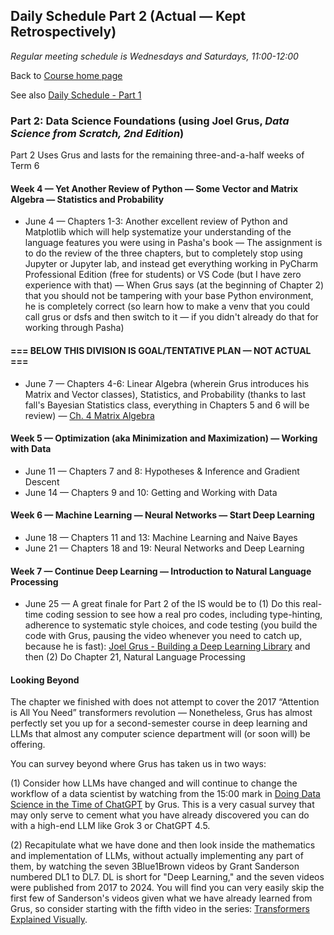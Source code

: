 ## Daily Schedule Part 2 (Actual &mdash; Kept Retrospectively)

*Regular meeting schedule is Wednesdays and Saturdays, 11:00-12:00*

Back to [Course home page](./index.html)

See also [Daily Schedule - Part 1](./daily_schedule_part1.html)

### Part 2: Data Science Foundations (using Joel Grus, *Data Science from Scratch, 2nd Edition*)

Part 2 Uses Grus and lasts for the remaining three-and-a-half weeks of Term 6

#### Week 4 &mdash; Yet Another Review of Python &mdash; Some Vector and Matrix Algebra &mdash; Statistics and Probability

* June 4 &mdash; Chapters 1-3: Another excellent review of Python and Matplotlib which will help systematize your understanding of the language features you were using in Pasha's book &mdash; The assignment is to do the review of the three chapters, but to completely stop using Jupyter or Jupyter lab, and instead get everything working in PyCharm Professional Edition (free for students) or VS Code (but I have zero experience with that) &mdash; When Grus says (at the beginning of Chapter 2) that you should not be tampering with your base Python environment, he is completely correct (so learn how to make a venv that you could call grus or dsfs and then switch to it &mdash; if you didn't already do that for working through Pasha)

#### === BELOW THIS DIVISION IS GOAL/TENTATIVE PLAN &mdash; NOT ACTUAL ===

* June 7 &mdash; Chapters 4-6: Linear Algebra (wherein Grus introduces his Matrix and Vector classes), Statistics, and Probability (thanks to last fall's Bayesian Statistics class, everything in Chapters 5 and 6 will be review) &mdash; [Ch. 4 Matrix Algebra](./grus/grus04.ipynb)

#### Week 5 &mdash; Optimization (aka Minimization and Maximization) &mdash; Working with Data

* June 11 &mdash; Chapters 7 and 8: Hypotheses &amp; Inference and Gradient Descent
* June 14 &mdash; Chapters 9 and 10: Getting and Working with Data

#### Week 6 &mdash; Machine Learning &mdash; Neural Networks &mdash; Start Deep Learning

* June 18 &mdash; Chapters 11 and 13: Machine Learning and Naive Bayes
* June 21 &mdash; Chapters 18 and 19: Neural Networks and Deep Learning

#### Week 7 &mdash; Continue Deep Learning &mdash; Introduction to Natural Language Processing

* June 25 &mdash; A great finale for Part 2 of the IS would be to (1) Do this real-time coding session to see how a real pro codes, including type-hinting, adherence to systematic style choices, and code testing (you build the code with Grus, pausing the video whenever you need to catch up, because he is fast): [Joel Grus - Building a Deep Learning Library](https://joelgrus.com/2017/12/04/livecoding-madness-building-a-deep-learning-library/) and then (2) Do Chapter 21, Natural Language Processing

#### Looking Beyond

The chapter we finished with does not attempt to cover the 2017 &ldquo;Attention is All You Need&rdquo; transformers revolution &mdash; Nonetheless, Grus has almost perfectly set you up for a second-semester course in deep learning and LLMs that almost any computer science department will (or soon will) be offering.

You can survey beyond where Grus has taken us in two ways:

(1) Consider how LLMs have changed and will continue to change the workflow of a data scientist by watching from the 15:00 mark in [Doing Data Science in the Time of ChatGPT](https://youtu.be/oyV81rnLSJc?t=900) by Grus. This is a very casual survey that may only serve to cement what you have already discovered you can do with a high-end LLM like Grok 3 or ChatGPT 4.5.

(2) Recapitulate what we have done and then look inside the mathematics and implementation of LLMs, without actually implementing any part of them, by watching the seven 3Blue1Brown videos by Grant Sanderson numbered DL1 to DL7. DL is short for "Deep Learning," and the seven videos were published from 2017 to 2024. You will find you can very easily skip the first few of Sanderson's videos given what we have already learned from Grus, so consider starting with the fifth video in the series: [Transformers Explained Visually](https://youtu.be/wjZofJX0v4M).
